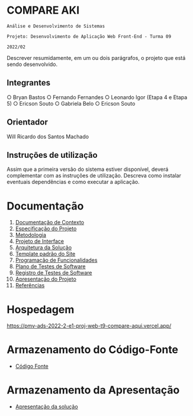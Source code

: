 # COMPARE AKI

`Análise e Desenvolvimento de Sistemas`

`Projeto: Desenvolvimento de Aplicação Web Front-End - Turma 09`

`2022/02`

Descrever resumidamente, em um ou dois parágrafos, o projeto que está sendo desenvolvido.

## Integrantes

○	Bryan Bastos
○	Fernando Fernandes
○	Leonardo Igor (Etapa 4 e Etapa 5)
○	Ericson Souto
○	Gabriela Belo
○	Ericson Souto

## Orientador

Will Ricardo dos Santos Machado

## Instruções de utilização

Assim que a primeira versão do sistema estiver disponível, deverá complementar com as instruções de utilização. Descreva como instalar eventuais dependências e como executar a aplicação.

# Documentação

<ol>
<li><a href="docs/01-Documentação de Contexto.md"> Documentação de Contexto</a></li>
<li><a href="docs/02-Especificação do Projeto.md"> Especificação do Projeto</a></li>
<li><a href="docs/03-Metodologia.md"> Metodologia</a></li>
<li><a href="docs/04-Projeto de Interface.md"> Projeto de Interface</a></li>
<li><a href="docs/05-Arquitetura da Solução.md"> Arquitetura da Solução</a></li>
<li><a href="docs/06-Template padrão do Site.md"> Template padrão do Site</a></li>
<li><a href="docs/07-Programação de Funcionalidades.md"> Programação de Funcionalidades</a></li>
<li><a href="docs/08-Plano de Testes de Software.md"> Plano de Testes de Software</a></li>
<li><a href="docs/09-Registro de Testes de Software.md"> Registro de Testes de Software</a></li>
<li><a href="docs/10-Apresentação do Projeto.md"> Apresentação do Projeto</a></li>
<li><a href="docs/11-Referências.md"> Referências</a></li>
</ol>

# Hospedagem

https://pmv-ads-2022-2-e1-proj-web-t9-compare-aqui.vercel.app/

# Armazenamento do Código-Fonte

* <a href="https://github.com/ICEI-PUC-Minas-PMV-ADS/pmv-ads-2022-2-e1-proj-web-t9-compare-aqui/tree/main/Projeto%20-%20Final">Código Fonte</a>

# Armazenamento da Apresentação

* <a href="presentation/README.md">Apresentação da solução</a>
